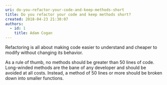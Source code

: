 ```yaml
---
uri: do-you-refactor-your-code-and-keep-methods-short
title: Do you refactor your code and keep methods short?
created: 2018-04-23 21:30:07
authors:
  - id: 1
    title: Adam Cogan
---
```





<span class='intro'> <p>Refactoring is all about making code easier to understand and cheaper to modify without changing its behavior​. <br></p> </span>

<p>As a rule of thumb, no methods should be greater than&#160;50 lines&#160;of code. Long-winded methods are the bane of any developer and should be avoided at all costs. Instead, a method of 50 lines or more should be broken down into smaller functions.<br></p>


